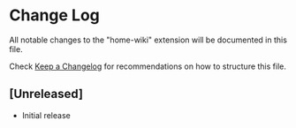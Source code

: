 # Change Log

All notable changes to the "home-wiki" extension will be documented in this file.

Check [Keep a Changelog](http://keepachangelog.com/) for recommendations on how to structure this file.

## [Unreleased]

- Initial release